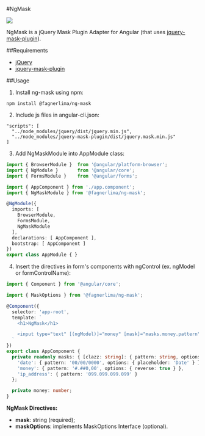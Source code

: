 #NgMask

[![](https://img.shields.io/badge/npm-v1.0.5-brightgreen.svg)](https://www.npmjs.com/package/@fagnerlima/ng-mask)

NgMask is a jQuery Mask Plugin Adapter for Angular
(that uses [jquery-mask-plugin](https://github.com/igorescobar/jQuery-Mask-Plugin)).

##Requirements

* [jQuery](https://www.npmjs.com/package/jquery)
* [jquery-mask-plugin](https://www.npmjs.com/package/jquery-mask-plugin)

##Usage

1. Install ng-mask using npm:

```
npm install @fagnerlima/ng-mask
```

2. Include js files in angular-cli.json:

```
"scripts": [
  "../node_modules/jquery/dist/jquery.min.js",
  "../node_modules/jquery-mask-plugin/dist/jquery.mask.min.js"
]
```

3. Add NgMaskModule into AppModule class:

```typescript
import { BrowserModule }  from '@angular/platform-browser';
import { NgModule }       from '@angular/core';
import { FormsModule }    from '@angular/forms';

import { AppComponent } from './app.component';
import { NgMaskModule } from '@fagnerlima/ng-mask';

@NgModule({
  imports: [
    BrowserModule,
    FormsModule,
    NgMaskModule
  ],
  declarations: [ AppComponent ],
  bootstrap: [ AppComponent ]
})
export class AppModule { }
```

4. Insert the directives in form's components with ngControl (ex. ngModel or formControlName):

```typescript
import { Component } from '@angular/core';

import { MaskOptions } from '@fagnerlima/ng-mask';

@Component({
  selector: 'app-root',
  template: `
    <h1>NgMask</h1>

    <input type="text" [(ngModel)]="money" [mask]="masks.money.pattern" [maskOptions]="masks.money.options" />
  `
})
export class AppComponent {
  private readonly masks: { [clazz: string]: { pattern: string, options?: MaskOptions } } = {
    'date': { pattern: '00/00/0000', options: { placeholder: 'Date' } },
    'money': { pattern: '#.##0,00', options: { reverse: true } },
    'ip_address': { pattern: '099.099.099.099' }
  };

  private money: number;
}
```

**NgMask Directives:**

* **mask**: string (required);
* **maskOptions**: implements MaskOptions Interface (optional).